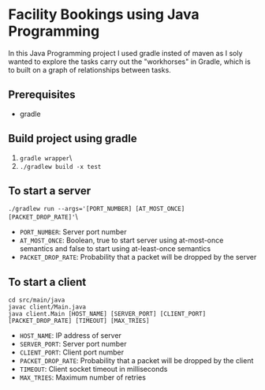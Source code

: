 # Facility Bookings using Java Programming
In this Java Programming project I used gradle insted of maven as I soly wanted to explore the tasks carry out the "workhorses" in Gradle, which is to built on a graph of relationships between tasks.

## Prerequisites
- gradle

## Build project using gradle
1. `gradle wrapper`\
2. `./gradlew build -x test`

## To start a server
`./gradlew run --args='[PORT_NUMBER] [AT_MOST_ONCE] [PACKET_DROP_RATE]'`\
- `PORT_NUMBER`: Server port number
- `AT_MOST_ONCE`: Boolean, true to start server using at-most-once semantics and false to start using at-least-once semantics
- `PACKET_DROP_RATE`: Probability that a packet will be dropped by the server

## To start a client
`cd src/main/java` \
`javac client/Main.java` \
`java client.Main [HOST_NAME] [SERVER_PORT] [CLIENT_PORT] [PACKET_DROP_RATE] [TIMEOUT] [MAX_TRIES]`

- `HOST_NAME`: IP address of server
- `SERVER_PORT`: Server port number
- `CLIENT_PORT`: Client port number
- `PACKET_DROP_RATE`: Probability that a packet will be dropped by the client
- `TIMEOUT`: Client socket timeout in milliseconds
- `MAX_TRIES`: Maximum number of retries

